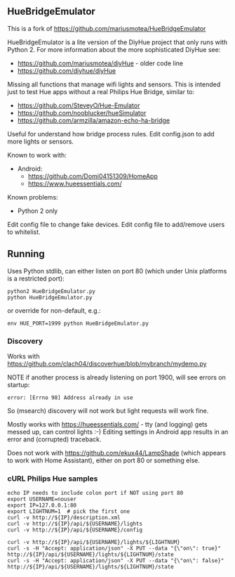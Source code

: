 ## HueBridgeEmulator

This is a fork of https://github.com/mariusmotea/HueBridgeEmulator

HueBridgeEmulator is a lite version of the DiyHue project that only runs with Python 2.
For more information about the more sophisticated DiyHue see:

  * https://github.com/mariusmotea/diyHue - older code line
  * https://github.com/diyhue/diyHue

Missing all functions that manage wifi lights and sensors. This is intended just to test Hue apps without a real Philips Hue Bridge, similar to:

  * https://github.com/SteveyO/Hue-Emulator
  * https://github.com/nooblucker/hueSimulator
  * https://github.com/armzilla/amazon-echo-ha-bridge

Useful for understand how bridge process rules. 
Edit config.json to add more lights or sensors.

Known to work with:

  * Android:
      * https://github.com/Domi04151309/HomeApp
      * https://www.hueessentials.com/

Known problems:

  * Python 2 only

Edit config file to change fake devices.
Edit config file to add/remove users to whitelist.

## Running

Uses Python stdlib, can either listen on port 80 (which under Unix platforms is a restricted port):

    python2 HueBridgeEmulator.py
    python HueBridgeEmulator.py

or override for non-default, e.g.:

    env HUE_PORT=1999 python HueBridgeEmulator.py

### Discovery

Works with https://github.com/clach04/discoverhue/blob/mybranch/mydemo.py

NOTE if another process is already listening on port 1900, will see errors on startup:

    error: [Errno 98] Address already in use

So (msearch) discovery will not work but light requests will work fine.

Mostly works with https://hueessentials.com/ - tty (and logging) gets messed up, can control lights :-)
Editing settings in Android app results in an error and (corrupted) traceback.

Does not work with https://github.com/ekux44/LampShade (which appears to work with Home Assistant), either on port 80 or something else.

### cURL Philips Hue samples

    echo IP needs to include colon port if NOT using port 80
    export USERNAME=nouser
    export IP=127.0.0.1:80
    export LIGHTNUM=1  # pick the first one
    curl -v http://${IP}/description.xml
    curl -v http://${IP}/api/${USERNAME}/lights
    curl -v http://${IP}/api/${USERNAME}/config

    curl -v http://${IP}/api/${USERNAME}/lights/${LIGHTNUM}
    curl -s -H "Accept: application/json" -X PUT --data "{\"on\": true}"  http://${IP}/api/${USERNAME}/lights/${LIGHTNUM}/state
    curl -s -H "Accept: application/json" -X PUT --data "{\"on\": false}" http://${IP}/api/${USERNAME}/lights/${LIGHTNUM}/state



